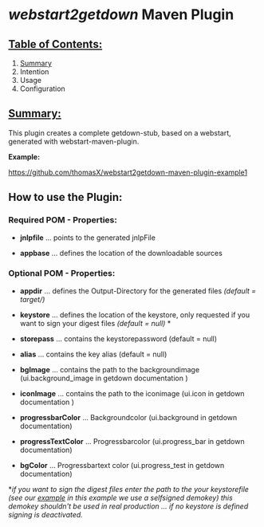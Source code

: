 # _webstart2getdown_ Maven Plugin 

## [Table of Contents:](#table-of-contents)

1. [Summary](#summary)
2. Intention
3. Usage
4. Configuration

## [Summary:](#summary)

This plugin creates a complete getdown-stub, based on a webstart, generated with webstart-maven-plugin. 

__Example:__

https://github.com/thomasX/webstart2getdown-maven-plugin-example1 

## How to use the Plugin:
### Required POM - Properties: 

* __jnlpfile__ ... points to the generated jnlpFile  

* __appbase__ ... defines the location of the downloadable sources

### Optional POM - Properties: 

* __appdir__ ... defines the Output-Directory for the generated files _(default = target/)_

* __keystore__ ... defines the location of the keystore, only requested if you want to sign your digest files _(default = null)_ *

* __storepass__ ... contains the keystorepassword (default = null)

* __alias__ ... contains the key alias (default = null)

* __bgImage__ ... contains the path to the backgroundimage  (ui.background_image in getdown documentation )

* __iconImage__ ... contains the path to the iconimage (ui.icon in getdown documentation )

* __progressbarColor__ ... Backgroundcolor (ui.background in getdown documentation)

* __progressTextColor__ ... Progressbarcolor (ui.progress_bar in getdown documentation)

* __bgColor__ ... Progressbartext color (ui.progress_test in getdown documentation)

\*_if you want to sign the digest files enter the path to the your keystorefile (see our [example](https://github.com/thomasX/webstart2getdown-maven-plugin-example1) in this example we use a selfsigned demokey) this demokey shouldn't be used in real production ... if no keystore is defined signing is deactivated._
